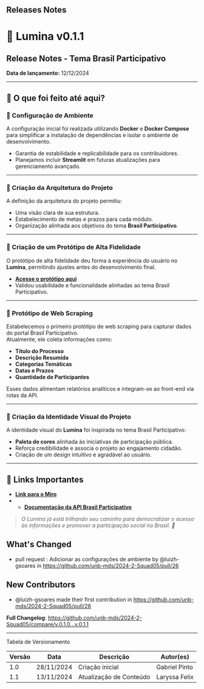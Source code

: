 ## Releases Notes

# 🌟 **Lumina v0.1.1**  
## Release Notes - Tema Brasil Participativo
**Data de lançamento:**  12/12/2024

---

## 📔 O que foi feito até aqui?  

### 📌 Configuração de Ambiente  
A configuração inicial foi realizada utilizando **Docker** e **Docker Compose** para simplificar a instalação de dependências e isolar o ambiente de desenvolvimento.  
- Garantia de estabilidade e replicabilidade para os contribuidores.  
- Planejamos incluir **Streamlit** em futuras atualizações para gerenciamento avançado.

---

### 📌 Criação da Arquitetura do Projeto  
A definição da arquitetura do projeto permitiu:  
- Uma visão clara de sua estrutura.  
- Estabelecimento de metas e prazos para cada módulo.  
- Organização alinhada aos objetivos do tema **Brasil Participativo**.

---

### 📌 Criação de um Protótipo de Alta Fidelidade  
O protótipo de alta fidelidade deu forma à experiência do usuário no **Lumina**, permitindo ajustes antes do desenvolvimento final.  
- **[Acesse o protótipo aqui](https://www.figma.com/design/ndDTjRCPvwRNbhyQz5awjQ/MDS---Prototipo-de-Baixa?node-id=84-3&t=95I7kUCyoEN3enFY-1)**  
- Validou usabilidade e funcionalidade alinhadas ao tema Brasil Participativo.

---

### 📌 Protótipo de Web Scraping  
Estabelecemos o primeiro protótipo de web scraping para capturar dados do portal Brasil Participativo.  
Atualmente, ele coleta informações como:  
- **Título do Processo**  
- **Descrição Resumida**  
- **Categorias Temáticas**  
- **Datas e Prazos**  
- **Quantidade de Participantes**  

Esses dados alimentam relatórios analíticos e integram-se ao front-end via rotas da API.

---


### 📌 Criação da Identidade Visual do Projeto  
A identidade visual do **Lumina** foi inspirada no tema Brasil Participativo:  
- **Paleta de cores** alinhada às iniciativas de participação pública.  
- Reforça credibilidade e associa o projeto ao engajamento cidadão.  
- Criação de um design intuitivo e agradável ao usuário.

---

## 🔗 Links Importantes  
- **[Link para o Miro](https://miro.com/app/board/uXjVLKNGzd8=/?share_link_id=178745215290)**  
- - **[Documentação da API Brasil Participativo](https://brasilparticipativo.presidencia.gov.br/api/docs)**  

> *O Lumina já está trilhando seu caminho para democratizar o acesso às informações e promover a participação social no Brasil. 🚀*

## What's Changed
* pull request : Adicionar as configurações de ambiente by @luizh-gsoares in https://github.com/unb-mds/2024-2-Squad05/pull/26

## New Contributors
* @luizh-gsoares made their first contribution in https://github.com/unb-mds/2024-2-Squad05/pull/26

**Full Changelog**: https://github.com/unb-mds/2024-2-Squad05/compare/v.0.1.0...v.0.1.1

---

Tabela de Versionamento

| Versão | Data       | Descrição                                                     | Autor(es)        |
|--------|------------|---------------------------------------------------------------|------------------|
| 1.0    | 28/11/2024 | Criação inicial                       | Gabriel Pinto |
| 1.1    | 13/11/2024 | Atualização de Conteúdo               | Laryssa Felix |